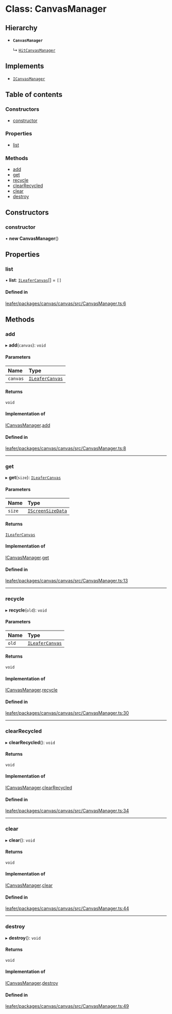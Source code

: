 # Class: CanvasManager

## Hierarchy

- **`CanvasManager`**

  ↳ [`HitCanvasManager`](HitCanvasManager.md)

## Implements

- [`ICanvasManager`](../interfaces/ICanvasManager.md)

## Table of contents

### Constructors

- [constructor](CanvasManager.md#constructor)

### Properties

- [list](CanvasManager.md#list)

### Methods

- [add](CanvasManager.md#add)
- [get](CanvasManager.md#get)
- [recycle](CanvasManager.md#recycle)
- [clearRecycled](CanvasManager.md#clearrecycled)
- [clear](CanvasManager.md#clear)
- [destroy](CanvasManager.md#destroy)

## Constructors

### constructor

• **new CanvasManager**()

## Properties

### list

• **list**: [`ILeaferCanvas`](../interfaces/ILeaferCanvas.md)[] = `[]`

#### Defined in

[leafer/packages/canvas/canvas/src/CanvasManager.ts:6](https://github.com/leaferjs/leafer/blob/a596007/packages/canvas/canvas/src/CanvasManager.ts#L6)

## Methods

### add

▸ **add**(`canvas`): `void`

#### Parameters

| Name | Type |
| :------ | :------ |
| `canvas` | [`ILeaferCanvas`](../interfaces/ILeaferCanvas.md) |

#### Returns

`void`

#### Implementation of

[ICanvasManager](../interfaces/ICanvasManager.md).[add](../interfaces/ICanvasManager.md#add)

#### Defined in

[leafer/packages/canvas/canvas/src/CanvasManager.ts:8](https://github.com/leaferjs/leafer/blob/a596007/packages/canvas/canvas/src/CanvasManager.ts#L8)

___

### get

▸ **get**(`size`): [`ILeaferCanvas`](../interfaces/ILeaferCanvas.md)

#### Parameters

| Name | Type |
| :------ | :------ |
| `size` | [`IScreenSizeData`](../interfaces/IScreenSizeData.md) |

#### Returns

[`ILeaferCanvas`](../interfaces/ILeaferCanvas.md)

#### Implementation of

[ICanvasManager](../interfaces/ICanvasManager.md).[get](../interfaces/ICanvasManager.md#get)

#### Defined in

[leafer/packages/canvas/canvas/src/CanvasManager.ts:13](https://github.com/leaferjs/leafer/blob/a596007/packages/canvas/canvas/src/CanvasManager.ts#L13)

___

### recycle

▸ **recycle**(`old`): `void`

#### Parameters

| Name | Type |
| :------ | :------ |
| `old` | [`ILeaferCanvas`](../interfaces/ILeaferCanvas.md) |

#### Returns

`void`

#### Implementation of

[ICanvasManager](../interfaces/ICanvasManager.md).[recycle](../interfaces/ICanvasManager.md#recycle)

#### Defined in

[leafer/packages/canvas/canvas/src/CanvasManager.ts:30](https://github.com/leaferjs/leafer/blob/a596007/packages/canvas/canvas/src/CanvasManager.ts#L30)

___

### clearRecycled

▸ **clearRecycled**(): `void`

#### Returns

`void`

#### Implementation of

[ICanvasManager](../interfaces/ICanvasManager.md).[clearRecycled](../interfaces/ICanvasManager.md#clearrecycled)

#### Defined in

[leafer/packages/canvas/canvas/src/CanvasManager.ts:34](https://github.com/leaferjs/leafer/blob/a596007/packages/canvas/canvas/src/CanvasManager.ts#L34)

___

### clear

▸ **clear**(): `void`

#### Returns

`void`

#### Implementation of

[ICanvasManager](../interfaces/ICanvasManager.md).[clear](../interfaces/ICanvasManager.md#clear)

#### Defined in

[leafer/packages/canvas/canvas/src/CanvasManager.ts:44](https://github.com/leaferjs/leafer/blob/a596007/packages/canvas/canvas/src/CanvasManager.ts#L44)

___

### destroy

▸ **destroy**(): `void`

#### Returns

`void`

#### Implementation of

[ICanvasManager](../interfaces/ICanvasManager.md).[destroy](../interfaces/ICanvasManager.md#destroy)

#### Defined in

[leafer/packages/canvas/canvas/src/CanvasManager.ts:49](https://github.com/leaferjs/leafer/blob/a596007/packages/canvas/canvas/src/CanvasManager.ts#L49)
